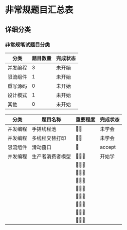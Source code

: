 # 非常规题目汇总表


## 详细分类


### 非常规笔试题目分类
| 分类   | 题目数量 | 完成状态 |
|------|------|---------|
| 并发编程 | 3    | 未开始 |
| 限流组件 | 1    | 未开始 |
| 重写源码 | 0    | 未开始 |
| 设计模式 | 1    | 未开始 |
| 其他   | 0    | 未开始 |

| 分类   | 题目名称     | 重要程度 | 完成状态   | 
|------|----------|------|--------|
| 并发编程 | 手搓线程池    | 🌟🌟 | 未学会    |
| 并发编程 | 多线程交替打印  | 🌟🌟 | 未学会    |
| 限流组件 | 滑动窗口     | 🌟  | accept |
| 并发编程 | 生产者消费者模型 |   🌟🌟🌟     | 开始学    |
|      |          | 🌟🌟🌟  |        |
|      |          | 🌟🌟🌟  |        |
|      |          | 🌟🌟🌟  |        |
|      |          | 🌟🌟🌟  |        |
|      |          | 🌟🌟🌟  |        |
|      |          | 🌟🌟🌟  |        |
|      |          | 🌟🌟🌟  |        |
|      |          | 🌟🌟🌟  |        |




